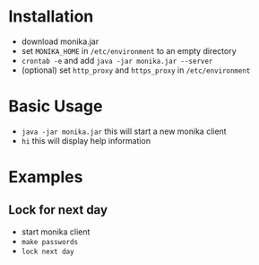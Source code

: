 # Installation

- download monika.jar
- set `MONIKA_HOME` in `/etc/environment` to an empty directory
- `crontab -e` and add `java -jar monika.jar --server`
- (optional) set `http_proxy` and `https_proxy` in `/etc/environment`

# Basic Usage

- `java -jar monika.jar` this will start a new monika client
- `hi` this will display help information

# Examples

## Lock for next day

- start monika client
- `make passwords`
- `lock next day`

